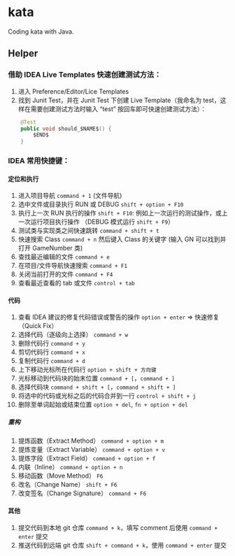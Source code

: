 # kata
Coding kata with Java.


## Helper
### 借助 IDEA Live Templates 快速创建测试方法：
1. 进入 Preference/Editor/Lice Templates
2. 找到 Junit Test，并在 Junit Test 下创建 Live Template（我命名为 test，这样在需要创建测试方法时输入 “test” 按回车即可快速创建测试方法）：
```java
	@Test
	public void should_$NAME$() {
		$END$
	}
```

### IDEA 常用快捷键：
#### 定位和执行
1. 进入项目导航 `command + 1` (文件导航)
2. 选中文件或目录执行 RUN 或 DEBUG `shift + option + F10`
3. 执行上一次 RUN 执行的操作 `shift + F10`: 例如上一次运行的测试操作，或上一次运行项目执行操作 （DEBUG 模式运行 `shift + F9`） 
4. 测试类与实现类之间快速跳转 `command + shift + t`
5. 快速搜索 Class `command + n` 然后键入 Class 的关键字 (输入 GN 可以找到并打开 GameNumber 类)
6. 查找最近编辑的文件 `command + e`
7. 在项目/文件导航快速搜索 `command + F1`
8. 关闭当前打开的文件 `command + F4`
9. 查看最近查看的 tab 或文件 `control + tab`

#### 代码
1. 查看 IDEA 建议的修复代码错误或警告的操作 `option + enter`  => 快速修复（Quick Fix）
2. 选择代码（逐级向上选择） `command + w`
3. 删除代码行 `command + y`
4. 剪切代码行 `command + x`
5. 复制代码行 `command + d`
6. 上下移动光标所在代码行 `option + shift + 方向键`
7. 光标移动到代码块的始末位置 `command + [`，`command + ]`
8. 选择代码块 `command + shift + [`，`command + shift + ]`
9. 将选中的代码或光标之后的代码合并到一行 `control + shift + j`
10. 删除至单词起始或结束位置 `option + del`, `fn + option + del`

##### 重构
1. 提炼函数（Extract Method） `command + option + m`
2. 提炼变量（Extract Variable） `command + option + v`
3. 提炼字段（Extract Field） `command + option + f`
4. 内联（Inline） `command + option + n`
5. 移动函数（Move Method） `F6`
6. 改名（Change Name） `shift + F6`
7. 改变签名（Change Signature） `command + F6`

#### 其他
1. 提交代码到本地 git 仓库 `command + k`，填写 comment 后使用 `command + enter` 提交
2. 推送代码到远端 git 仓库 `shift + command + k`，使用 `command + enter` 提交